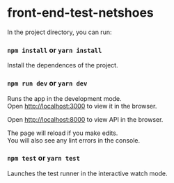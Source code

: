 # front-end-test-netshoes

In the project directory, you can run:

### `npm install` or `yarn install`

Install the dependences of the project.

### `npm run dev` or `yarn dev`

Runs the app in the development mode.<br>
Open [http://localhost:3000](http://localhost:3000) to view it in the browser.

Open [http://localhost:8000](http://localhost:8000) to view API in the browser.

The page will reload if you make edits.<br>
You will also see any lint errors in the console.

### `npm test` or `yarn test`
Launches the test runner in the interactive watch mode.